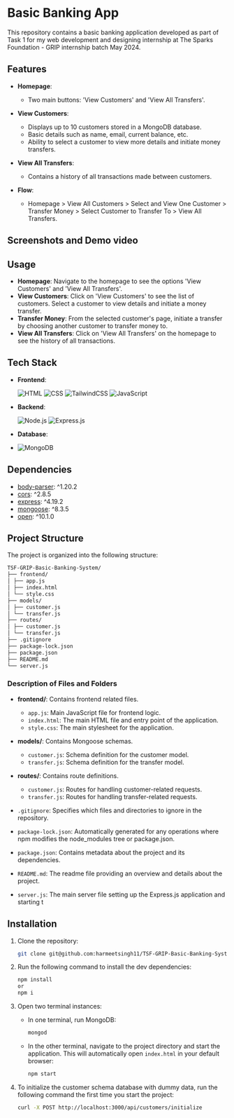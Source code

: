 # Basic Banking App

This repository contains a basic banking application developed as part of Task 1 for my web development and designing internship at The Sparks Foundation - GRIP internship batch May 2024.

## Features

- **Homepage**: 
  - Two main buttons: 'View Customers' and 'View All Transfers'.

- **View Customers**: 
  - Displays up to 10 customers stored in a MongoDB database.
  - Basic details such as name, email, current balance, etc.
  - Ability to select a customer to view more details and initiate money transfers.

- **View All Transfers**: 
  - Contains a history of all transactions made between customers.

- **Flow**: 
  - Homepage > View All Customers > Select and View One Customer > Transfer Money > Select Customer to Transfer To > View All Transfers.

## Screenshots and Demo video

## Usage

- **Homepage**: Navigate to the homepage to see the options 'View Customers' and 'View All Transfers'.
- **View Customers**: Click on 'View Customers' to see the list of customers. Select a customer to view details and initiate a money transfer.
- **Transfer Money**: From the selected customer's page, initiate a transfer by choosing another customer to transfer money to.
- **View All Transfers**: Click on 'View All Transfers' on the homepage to see the history of all transactions.

## Tech Stack

- **Frontend**: <br>
   
  ![HTML](https://img.shields.io/badge/-HTML-E34F26?logo=html5&logoColor=white)
  ![CSS](https://img.shields.io/badge/-CSS-1572B6?logo=css3&logoColor=white)
  ![TailwindCSS](https://img.shields.io/badge/-TailwindCSS-38B2AC?logo=tailwind-css&logoColor=white)
  ![JavaScript](https://img.shields.io/badge/-JavaScript-F7DF1E?logo=javascript&logoColor=black)

- **Backend**: <br>
  
  ![Node.js](https://img.shields.io/badge/-Node.js-339933?logo=node.js&logoColor=white)
  ![Express.js](https://img.shields.io/badge/-Express.js-000000?logo=express&logoColor=white)

- **Database**: <br>
-  
   ![MongoDB](https://img.shields.io/badge/-MongoDB-47A248?logo=mongodb&logoColor=white)

## Dependencies

- [body-parser](https://www.npmjs.com/package/body-parser): ^1.20.2
- [cors](https://www.npmjs.com/package/cors): ^2.8.5
- [express](https://www.npmjs.com/package/express): ^4.19.2
- [mongoose](https://www.npmjs.com/package/mongoose): ^8.3.5
- [open](https://www.npmjs.com/package/open): ^10.1.0

## Project Structure

The project is organized into the following structure:

```bash
TSF-GRIP-Basic-Banking-System/
├── frontend/
│ ├── app.js
│ ├── index.html
│ └── style.css
├── models/
│ ├── customer.js
│ └── transfer.js
├── routes/
│ ├── customer.js
│ └── transfer.js
├── .gitignore
├── package-lock.json
├── package.json
├── README.md
└── server.js
```

### Description of Files and Folders

- **frontend/**: Contains frontend related files.
  - `app.js`: Main JavaScript file for frontend logic.
  - `index.html`: The main HTML file and entry point of the application.
  - `style.css`: The main stylesheet for the application.

- **models/**: Contains Mongoose schemas.
  - `customer.js`: Schema definition for the customer model.
  - `transfer.js`: Schema definition for the transfer model.

- **routes/**: Contains route definitions.
  - `customer.js`: Routes for handling customer-related requests.
  - `transfer.js`: Routes for handling transfer-related requests.

- `.gitignore`: Specifies which files and directories to ignore in the repository.
- `package-lock.json`: Automatically generated for any operations where npm modifies the node_modules tree or package.json.
- `package.json`: Contains metadata about the project and its dependencies.
- `README.md`: The readme file providing an overview and details about the project.
- `server.js`: The main server file setting up the Express.js application and starting t
  

## Installation

1. Clone the repository:
   ```bash
   git clone git@github.com:harmeetsingh11/TSF-GRIP-Basic-Banking-System.git

2. Run the following command to install the dev dependencies:
   ```bash
   npm install
   or
   npm i 

3. Open two terminal instances:

    - In one terminal, run MongoDB:
        ```bash
        mongod
    - In the other terminal, navigate to the project directory and start the application. This will automatically open `index.html` in your default browser:
  
       ```bash
       npm start
4. To initialize the customer schema database with dummy data, run the following command the first time you start the project:
   ```bash
   curl -X POST http://localhost:3000/api/customers/initialize
 
